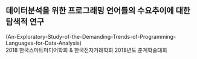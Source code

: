## 데이터분석을 위한 프로그래밍 언어들의 수요추이에 대한 탐색적 연구
(An-Exploratory-Study-of-the-Demanding-Trends-of-Programming-Languages-for-Data-Analysis) <br>
2018 한국스마트미디어학회 &amp; 한국전자거래학회 2018년도 춘계학술대회 <br>

